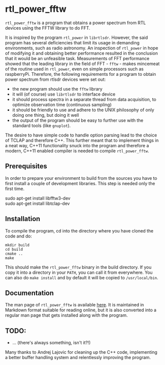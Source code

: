 # rtl\_power\_fftw

`rtl_power_fftw` is a program that obtains a power spectrum from RTL
devices using the FFTW library to do FFT.

It is inspired by the program `rtl_power` in `librtlsdr`.  However, the
said program has several deficiencies that limit its usage in
demanding environments, such as radio astronomy. An inspection of
`rtl_power` in hope of modifying it and obtaining better performance
resulted in the conclusion that it would be an unfeasible task. 
Measurements of FFT performance showed that the leading library
in the field of FFT - `fftw` - makes mincemeat of the routine used in
`rtl_power`, even on simple processors such as raspberryPi. Therefore,
the following requirements for a program to obtain power spectrum from
rtlsdr devices were set out:

  - the new program should use the `fftw` library
  - it will (of course) use `librtlsdr` to interface device
  - it should process spectra in a separate thread from data acquisition,
	to optimize observation time (continuous sampling)
  - it should be friendly to use and adhere to the UNIX philosophy of
	only doing one thing, but doing it well
  - the output of the program should be easy to further use with the 
	standard tools (like `gnuplot`).
  
The desire to have simple code to handle option parsing lead to the 
choice of TCLAP and therefore C++. This further meant that to implement 
things in a neat way, C++11 functionality snuck into the program and 
therefore a modern, C++11 enabled compiler is needed to 
compile `rtl_power_fftw`.

## Prerequisites

In order to prepare your environment to build from the sources you have to first install a couple of development libraries.
This step is needed only the first time.

sudo apt-get install libfftw3-dev  
sudo apt-get install libtclap-dev  

## Installation

To compile the program, cd into the directory where you have cloned the code
and do:

    mkdir build
    cd build
    cmake ..
    make

This should make the `rtl_power_fftw` binary in the build directory.
If you copy it into a directory in your `PATH`, you can call it from everywhere.
You can also do `make install` and by default it will be copied to `/usr/local/bin`.

## Documentation

The man page of `rtl_power_fftw` is available [here](doc/rtl_power_fftw.1.md).
It is maintained in Markdown format suitable for reading online, but it is
also converted into a regular man page that gets installed along with the
program.

## TODO:

  - ... (there's always something, isn't it?!)

Many thanks to Andrej Lajovic for cleaning up the C++ code, implementing a
better buffer handling system and relentlessly improving the program.
